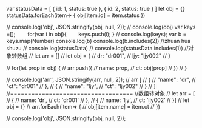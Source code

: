 var statusData = [
    {
        id: 1,
        status: true
    },
    {
        id: 2,
        status: true
    }
]
let obj = {}
statusData.forEach(item=> {
    obj[item.id] = item.status
})
 
// console.log('obj', JSON.stringify(obj, null, 2));
// console.log(obj)
var keys =[];
　　for(var i in obj){
    　　keys.push(i);
}
// console.log(keys);
var b = keys.map(Number)
console.log(b)
console.log(b.includes(2))
//zhuan hua shuzu
// console.log(statusData)
// console.log(statusData.includes(1))
//对象转数组
// let arr = []
// let obj = {
//     dr: "dr001",
//     ljy: "ljy002"
// }
 
// for(let prop in obj) {
//     arr.push({
//         name: prop,
//         ct: obj[prop]
//     })
// }
 
// console.log('arr', JSON.stringify(arr, null, 2));
// arr [
//     {
//       "name": "dr",
//       "ct": "dr001"
//     },
//     {
//       "name": "ljy",
//       "ct": "ljy002"
//     }
//   ]
//===================================
//数组转对象
// let arr = [
//     {
//     name: 'dr',
//     ct: 'dr001'
//     },
//     {
//         name: 'ljy',
//         ct: 'ljy002'
//     }]
// let obj = {}
// arr.forEach(item=> {
//     obj[item.name] = item.ct
// })
 
// console.log('obj', JSON.stringify(obj, null, 2));